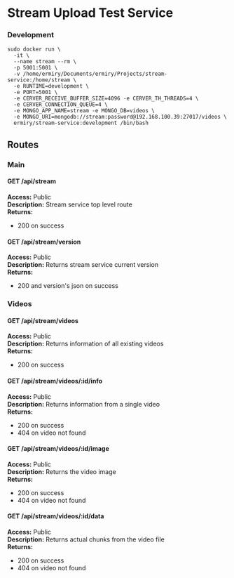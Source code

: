 # Stream Upload Test Service

### Development
```
sudo docker run \
  -it \
  --name stream --rm \
  -p 5001:5001 \
  -v /home/ermiry/Documents/ermiry/Projects/stream-service:/home/stream \
  -e RUNTIME=development \
  -e PORT=5001 \
  -e CERVER_RECEIVE_BUFFER_SIZE=4096 -e CERVER_TH_THREADS=4 \
  -e CERVER_CONNECTION_QUEUE=4 \
  -e MONGO_APP_NAME=stream -e MONGO_DB=videos \
  -e MONGO_URI=mongodb://stream:password@192.168.100.39:27017/videos \
  ermiry/stream-service:development /bin/bash
```

## Routes

### Main

#### GET /api/stream
**Access:** Public \
**Description:** Stream service top level route \
**Returns:**
  - 200 on success

#### GET /api/stream/version
**Access:** Public \
**Description:** Returns stream service current version \
**Returns:**
  - 200 and version's json on success

### Videos

#### GET /api/stream/videos
**Access:** Public \
**Description:** Returns information of all existing videos \
**Returns:**
  - 200 on success

#### GET /api/stream/videos/:id/info
**Access:** Public \
**Description:** Returns information from a single video \
**Returns:**
  - 200 on success
  - 404 on video not found

#### GET /api/stream/videos/:id/image
**Access:** Public \
**Description:** Returns the video image \
**Returns:**
  - 200 on success
  - 404 on video not found

#### GET /api/stream/videos/:id/data
**Access:** Public \
**Description:** Returns actual chunks from the video file \
**Returns:**
  - 200 on success
  - 404 on video not found
